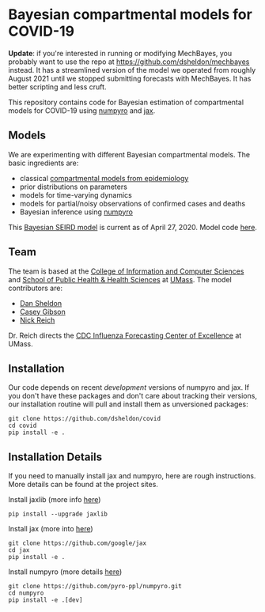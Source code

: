 # Bayesian compartmental models for COVID-19

**Update**: if you're interested in running or modifying MechBayes, you probably want to use the repo at https://github.com/dsheldon/mechbayes instead. It has a streamlined version of the model we operated from roughly August 2021 until we stopped submitting forecasts with MechBayes. It has better scripting and less cruft.


This repository contains code for Bayesian estimation of compartmental
models for COVID-19 using [numpyro](https://github.com/pyro-ppl/numpyro) and [jax](https://github.com/google/jax).

## Models

We are experimenting with different Bayesian compartmental models. The basic ingredients are:
* classical [compartmental models from epidemiology](https://en.wikipedia.org/wiki/Compartmental_models_in_epidemiology)
* prior distributions on parameters
* models for time-varying dynamics
* models for partial/noisy observations of confirmed cases and deaths
* Bayesian inference using [numpyro](https://github.com/pyro-ppl/numpyro)

This [Bayesian SEIRD model](docs/Bayesian%20SEIRD%20Model.pdf) is current as of April 27, 2020. Model code [here](covid/models/SEIRD.py).

## Team

The team is based at the [College of Information and Computer Sciences](https://www.cics.umass.edu/) and [School of Public Health & Health Sciences](https://www.umass.edu/sphhs/) at [UMass](https://www.umass.edu). The model contributors are:

* [Dan Sheldon](https://people.cs.umass.edu/~sheldon/)
* [Casey Gibson](https://gcgibson.github.io/)
* [Nick Reich](https://reichlab.io/people)

Dr. Reich directs the [CDC Influenza Forecasting Center of Excellence](https://www.umass.edu/newsoffice/article/cdc-designates-umass-amherst-flu) at UMass.

## Installation

Our code depends on recent *development* versions of numpyro and jax. If you don't have these packages and don't care about tracking their versions, our installation routine will pull and install them as unversioned packages:
~~~
git clone https://github.com/dsheldon/covid
cd covid
pip install -e .
~~~

## Installation Details

If you need to manually install jax and numpyro, here are rough instructions. More details can be found at the project sites.

Install jaxlib (more info [here](https://github.com/google/jax#installation))
~~~
pip install --upgrade jaxlib
~~~

Install jax (more into [here](https://jax.readthedocs.io/en/latest/developer.html#building-from-source))
~~~
git clone https://github.com/google/jax
cd jax
pip install -e .
~~~

Install numpyro (more details [here](https://github.com/pyro-ppl/numpyro))
~~~
git clone https://github.com/pyro-ppl/numpyro.git
cd numpyro
pip install -e .[dev]
~~~
